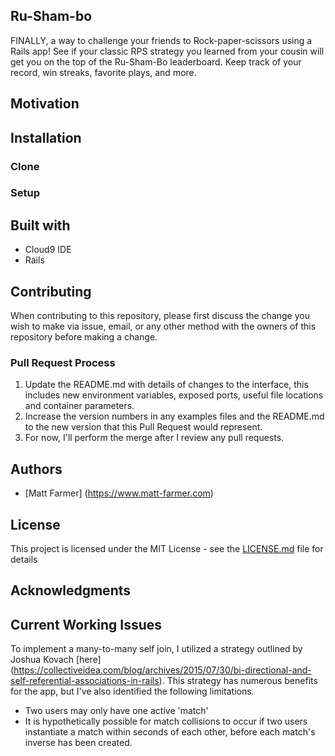 ## Ru-Sham-bo

FINALLY, a way to challenge your friends to Rock-paper-scissors using a Rails app! See if
your classic RPS strategy you learned from your cousin will get you on the top of the 
Ru-Sham-Bo leaderboard. Keep track of your record, win streaks, favorite plays, and more.

## Motivation


## Installation

### Clone

### Setup

## Built with
* Cloud9 IDE
* Rails 

## Contributing

When contributing to this repository, please first discuss the change you wish to make via issue,
email, or any other method with the owners of this repository before making a change.

### Pull Request Process
1. Update the README.md with details of changes to the interface, this includes new environment
   variables, exposed ports, useful file locations and container parameters.
2. Increase the version numbers in any examples files and the README.md to the new version that this
   Pull Request would represent.
3. For now, I'll perform the merge after I review any pull requests.

## Authors
* [Matt Farmer] (https://www.matt-farmer.com)

## License
This project is licensed under the MIT License - see the [LICENSE.md](LICENSE.md) file for details

## Acknowledgments



## Current Working Issues
To implement a many-to-many self join, I utilized a strategy outlined by Joshua Kovach [here] (https://collectiveidea.com/blog/archives/2015/07/30/bi-directional-and-self-referential-associations-in-rails). 
This strategy has numerous benefits for the app, but I've also identified the following limitations.
* Two users may only have one active 'match'
* It is hypothetically possible for match collisions to occur if two users instantiate a match within seconds of each other, before each match's inverse has been created. 